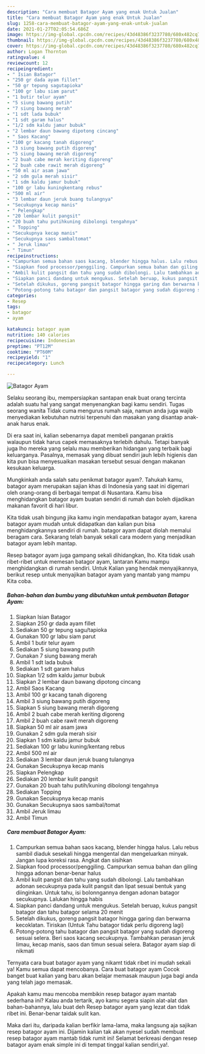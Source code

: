 ```yaml
---
description: "Cara membuat Batagor Ayam yang enak Untuk Jualan"
title: "Cara membuat Batagor Ayam yang enak Untuk Jualan"
slug: 1258-cara-membuat-batagor-ayam-yang-enak-untuk-jualan
date: 2021-01-27T02:05:54.686Z
image: https://img-global.cpcdn.com/recipes/43d48386f3237780/680x482cq70/batagor-ayam-foto-resep-utama.jpg
thumbnail: https://img-global.cpcdn.com/recipes/43d48386f3237780/680x482cq70/batagor-ayam-foto-resep-utama.jpg
cover: https://img-global.cpcdn.com/recipes/43d48386f3237780/680x482cq70/batagor-ayam-foto-resep-utama.jpg
author: Logan Thornton
ratingvalue: 4
reviewcount: 12
recipeingredient:
- " Isian Batagor"
- "250 gr dada ayam fillet"
- "50 gr tepung sagutapioka"
- "100 gr labu siam parut"
- "1 butir telur ayam"
- "5 siung bawang putih"
- "7 siung bawang merah"
- "1 sdt lada bubuk"
- "1 sdt garam halus"
- "1/2 sdm kaldu jamur bubuk"
- "2 lembar daun bawang dipotong cincang"
- " Saos Kacang"
- "100 gr kacang tanah digoreng"
- "3 siung bawang putih digoreng"
- "5 siung bawang merah digoreng"
- "2 buah cabe merah keriting digoreng"
- "2 buah cabe rawit merah digoreng"
- "50 ml air asam jawa"
- "2 sdm gula merah sisir"
- "1 sdm kaldu jamur bubuk"
- "100 gr labu kuningkentang rebus"
- "500 ml air"
- "3 lembar daun jeruk buang tulangnya"
- "Secukupnya kecap manis"
- " Pelengkap"
- "20 lembar kulit pangsit"
- "20 buah tahu putihkuning dibolongi tengahnya"
- " Topping"
- "Secukupnya kecap manis"
- "Secukupnya saos sambaltomat"
- " Jeruk limau"
- " Timun"
recipeinstructions:
- "Campurkan semua bahan saos kacang, blender hingga halus. Lalu rebus sambil diaduk sesekali hingga mengental dan mengeluarkan minyak. Jangan lupa koreksi rasa. Angkat dan sisihkan"
- "Siapkan food processor/penggiling. Campurkan semua bahan dan giling hingga adonan benar-benar halus"
- "Ambil kulit pangsit dan tahu yang sudah dibolongi. Lalu tambahkan adonan secukupnya pada kulit pangsit dan lipat sesuai bentuk yang diinginkan. Untuk tahu, isi bolonngannya dengan adonan batagor secukupnya. Lalukan hingga habis"
- "Siapkan panci dandang untuk mengukus. Setelah beruap, kukus pangsit batagor dan tahu batagor selama 20 menit"
- "Setelah dikukus, goreng pangsit batagor hingga garing dan berwarna kecoklatan. Tiriskan (Untuk Tahu batagor tidak perlu digoreng lagi)"
- "Potong-potong tahu batagor dan pangsit batagor yang sudah digoreng sesuai selera. Beri saos kacang secukupnya. Tambahkan perasan jeruk limau, kecap manis, saos dan timun sesuai selera. Batagor ayam siap di nikmati"
categories:
- Resep
tags:
- batagor
- ayam

katakunci: batagor ayam 
nutrition: 140 calories
recipecuisine: Indonesian
preptime: "PT12M"
cooktime: "PT60M"
recipeyield: "1"
recipecategory: Lunch

---
```



![Batagor Ayam](https://img-global.cpcdn.com/recipes/43d48386f3237780/680x482cq70/batagor-ayam-foto-resep-utama.jpg)

Selaku seorang ibu, mempersiapkan santapan enak buat orang tercinta adalah suatu hal yang sangat menyenangkan bagi kamu sendiri. Tugas seorang  wanita Tidak cuma mengurus rumah saja, namun anda juga wajib menyediakan kebutuhan nutrisi terpenuhi dan masakan yang disantap anak-anak harus enak.

Di era  saat ini, kalian sebenarnya dapat membeli panganan praktis walaupun tidak harus capek memasaknya terlebih dahulu. Tetapi banyak juga lho mereka yang selalu mau memberikan hidangan yang terbaik bagi keluarganya. Pasalnya, memasak yang dibuat sendiri jauh lebih higienis dan kita pun bisa menyesuaikan masakan tersebut sesuai dengan makanan kesukaan keluarga. 



Mungkinkah anda salah satu penikmat batagor ayam?. Tahukah kamu, batagor ayam merupakan sajian khas di Indonesia yang saat ini digemari oleh orang-orang di berbagai tempat di Nusantara. Kamu bisa menghidangkan batagor ayam buatan sendiri di rumah dan boleh dijadikan makanan favorit di hari libur.

Kita tidak usah bingung jika kamu ingin mendapatkan batagor ayam, karena batagor ayam mudah untuk didapatkan dan kalian pun bisa menghidangkannya sendiri di rumah. batagor ayam dapat diolah memalui beragam cara. Sekarang telah banyak sekali cara modern yang menjadikan batagor ayam lebih mantap.

Resep batagor ayam juga gampang sekali dihidangkan, lho. Kita tidak usah ribet-ribet untuk memesan batagor ayam, lantaran Kamu mampu menghidangkan di rumah sendiri. Untuk Kalian yang hendak menyajikannya, berikut resep untuk menyajikan batagor ayam yang mantab yang mampu Kita coba.

<!--inarticleads1-->

##### Bahan-bahan dan bumbu yang dibutuhkan untuk pembuatan Batagor Ayam:

1. Siapkan  Isian Batagor
1. Siapkan 250 gr dada ayam fillet
1. Sediakan 50 gr tepung sagu/tapioka
1. Gunakan 100 gr labu siam parut
1. Ambil 1 butir telur ayam
1. Sediakan 5 siung bawang putih
1. Gunakan 7 siung bawang merah
1. Ambil 1 sdt lada bubuk
1. Sediakan 1 sdt garam halus
1. Siapkan 1/2 sdm kaldu jamur bubuk
1. Siapkan 2 lembar daun bawang dipotong cincang
1. Ambil  Saos Kacang
1. Ambil 100 gr kacang tanah digoreng
1. Ambil 3 siung bawang putih digoreng
1. Siapkan 5 siung bawang merah digoreng
1. Ambil 2 buah cabe merah keriting digoreng
1. Ambil 2 buah cabe rawit merah digoreng
1. Siapkan 50 ml air asam jawa
1. Gunakan 2 sdm gula merah sisir
1. Siapkan 1 sdm kaldu jamur bubuk
1. Sediakan 100 gr labu kuning/kentang rebus
1. Ambil 500 ml air
1. Sediakan 3 lembar daun jeruk buang tulangnya
1. Gunakan Secukupnya kecap manis
1. Siapkan  Pelengkap
1. Sediakan 20 lembar kulit pangsit
1. Gunakan 20 buah tahu putih/kuning dibolongi tengahnya
1. Sediakan  Topping
1. Gunakan Secukupnya kecap manis
1. Gunakan Secukupnya saos sambal/tomat
1. Ambil  Jeruk limau
1. Ambil  Timun




<!--inarticleads2-->

##### Cara membuat Batagor Ayam:

1. Campurkan semua bahan saos kacang, blender hingga halus. Lalu rebus sambil diaduk sesekali hingga mengental dan mengeluarkan minyak. Jangan lupa koreksi rasa. Angkat dan sisihkan
1. Siapkan food processor/penggiling. Campurkan semua bahan dan giling hingga adonan benar-benar halus
1. Ambil kulit pangsit dan tahu yang sudah dibolongi. Lalu tambahkan adonan secukupnya pada kulit pangsit dan lipat sesuai bentuk yang diinginkan. Untuk tahu, isi bolonngannya dengan adonan batagor secukupnya. Lalukan hingga habis
1. Siapkan panci dandang untuk mengukus. Setelah beruap, kukus pangsit batagor dan tahu batagor selama 20 menit
1. Setelah dikukus, goreng pangsit batagor hingga garing dan berwarna kecoklatan. Tiriskan (Untuk Tahu batagor tidak perlu digoreng lagi)
1. Potong-potong tahu batagor dan pangsit batagor yang sudah digoreng sesuai selera. Beri saos kacang secukupnya. Tambahkan perasan jeruk limau, kecap manis, saos dan timun sesuai selera. Batagor ayam siap di nikmati




Ternyata cara buat batagor ayam yang nikamt tidak ribet ini mudah sekali ya! Kamu semua dapat mencobanya. Cara buat batagor ayam Cocok banget buat kalian yang baru akan belajar memasak maupun juga bagi anda yang telah jago memasak.

Apakah kamu mau mencoba membikin resep batagor ayam mantab sederhana ini? Kalau anda tertarik, ayo kamu segera siapin alat-alat dan bahan-bahannya, lalu buat deh Resep batagor ayam yang lezat dan tidak ribet ini. Benar-benar taidak sulit kan. 

Maka dari itu, daripada kalian berfikir lama-lama, maka langsung aja sajikan resep batagor ayam ini. Dijamin kalian tak akan nyesel sudah membuat resep batagor ayam mantab tidak rumit ini! Selamat berkreasi dengan resep batagor ayam enak simple ini di tempat tinggal kalian sendiri,ya!.

